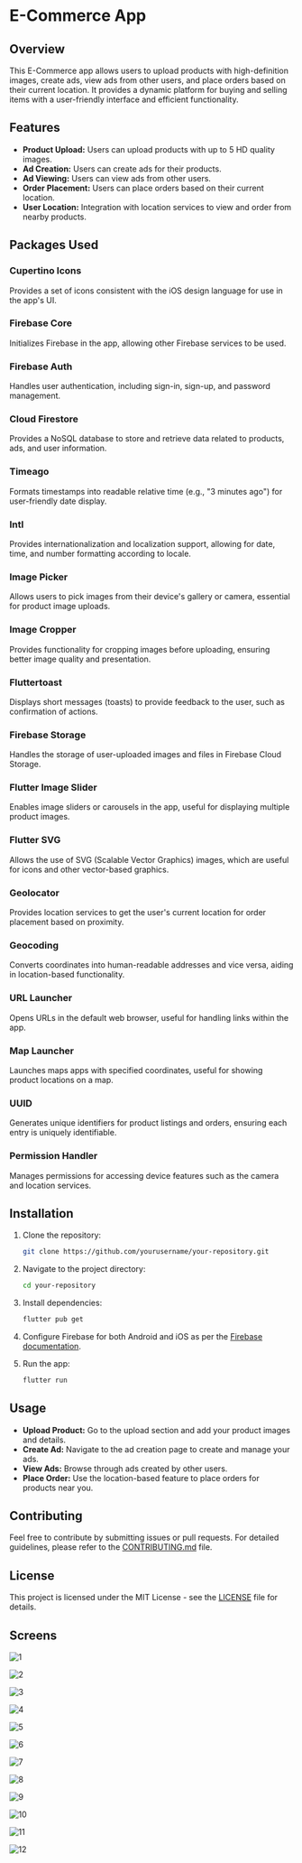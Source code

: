 # E-Commerce App

## Overview

This E-Commerce app allows users to upload products with high-definition images, create ads, view ads from other users, and place orders based on their current location. It provides a dynamic platform for buying and selling items with a user-friendly interface and efficient functionality.

## Features

- **Product Upload:** Users can upload products with up to 5 HD quality images.
- **Ad Creation:** Users can create ads for their products.
- **Ad Viewing:** Users can view ads from other users.
- **Order Placement:** Users can place orders based on their current location.
- **User Location:** Integration with location services to view and order from nearby products.

## Packages Used

### Cupertino Icons
Provides a set of icons consistent with the iOS design language for use in the app's UI.

### Firebase Core
Initializes Firebase in the app, allowing other Firebase services to be used.

### Firebase Auth
Handles user authentication, including sign-in, sign-up, and password management.

### Cloud Firestore
Provides a NoSQL database to store and retrieve data related to products, ads, and user information.

### Timeago
Formats timestamps into readable relative time (e.g., "3 minutes ago") for user-friendly date display.

### Intl
Provides internationalization and localization support, allowing for date, time, and number formatting according to locale.

### Image Picker
Allows users to pick images from their device's gallery or camera, essential for product image uploads.

### Image Cropper
Provides functionality for cropping images before uploading, ensuring better image quality and presentation.

### Fluttertoast
Displays short messages (toasts) to provide feedback to the user, such as confirmation of actions.

### Firebase Storage
Handles the storage of user-uploaded images and files in Firebase Cloud Storage.

### Flutter Image Slider
Enables image sliders or carousels in the app, useful for displaying multiple product images.

### Flutter SVG
Allows the use of SVG (Scalable Vector Graphics) images, which are useful for icons and other vector-based graphics.

### Geolocator
Provides location services to get the user's current location for order placement based on proximity.

### Geocoding
Converts coordinates into human-readable addresses and vice versa, aiding in location-based functionality.

### URL Launcher
Opens URLs in the default web browser, useful for handling links within the app.

### Map Launcher
Launches maps apps with specified coordinates, useful for showing product locations on a map.

### UUID
Generates unique identifiers for product listings and orders, ensuring each entry is uniquely identifiable.

### Permission Handler
Manages permissions for accessing device features such as the camera and location services.

## Installation

1. Clone the repository:

    ```bash
    git clone https://github.com/yourusername/your-repository.git
    ```

2. Navigate to the project directory:

    ```bash
    cd your-repository
    ```

3. Install dependencies:

    ```bash
    flutter pub get
    ```

4. Configure Firebase for both Android and iOS as per the [Firebase documentation](https://firebase.google.com/docs/flutter/setup).

5. Run the app:

    ```bash
    flutter run
    ```

## Usage

- **Upload Product:** Go to the upload section and add your product images and details.
- **Create Ad:** Navigate to the ad creation page to create and manage your ads.
- **View Ads:** Browse through ads created by other users.
- **Place Order:** Use the location-based feature to place orders for products near you.

## Contributing

Feel free to contribute by submitting issues or pull requests. For detailed guidelines, please refer to the [CONTRIBUTING.md](CONTRIBUTING.md) file.

## License

This project is licensed under the MIT License - see the [LICENSE](LICENSE) file for details.

## Screens
![1](https://github.com/user-attachments/assets/73d850b5-12ff-44a8-a4b1-a925f03eb375)

![2](https://github.com/user-attachments/assets/5905f612-5a48-4694-aa25-5a9fc8150c0a)

![3](https://github.com/user-attachments/assets/2f0b7857-04c1-4b36-966d-0a315274d6cd)

![4](https://github.com/user-attachments/assets/4b58f4ae-0398-4722-8039-8d71d215368e)

![5](https://github.com/user-attachments/assets/41e3c5f4-b1be-44bc-b2a8-7e34c3eb9a86)

![6](https://github.com/user-attachments/assets/f5a8c60f-490f-4138-a7aa-cc38be523877)

![7](https://github.com/user-attachments/assets/14aed84c-dcf1-4d0a-9c31-daee9e4c81f5)

![8](https://github.com/user-attachments/assets/2127c925-18fa-4e16-b274-fd86bcd736ce)

![9](https://github.com/user-attachments/assets/391dc432-071e-465a-944c-91bc68a8745b)

![10](https://github.com/user-attachments/assets/ddc364f9-2e0c-4933-ac3c-a72abaef4a21)

![11](https://github.com/user-attachments/assets/212dfa1d-117d-425c-9149-817bbc9e8ac4)


![12](https://github.com/user-attachments/assets/0377d0a6-721e-4b1a-861b-f82e9d02d8a4)















